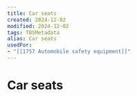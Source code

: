 ```yaml
---
title: Car seats
created: 2024-12-02
modified: 2024-12-02
tags: TBSMetadata
alias: Car seats
usedFor:
- "[[1757 Automobile safety equipment]]"
---
```

# Car seats
